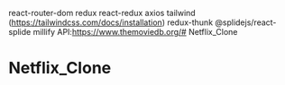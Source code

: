 react-router-dom
redux
react-redux
axios
tailwind (https://tailwindcss.com/docs/installation)
redux-thunk
@splidejs/react-splide
millify
API:https://www.themoviedb.org/# Netflix_Clone
# Netflix_Clone
